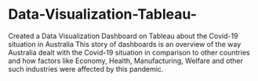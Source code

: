 # Data-Visualization-Tableau-
Created a Data Visualization Dashboard on Tableau about the Covid-19 situation in Australia
This story of dashboards is an overview of the way Australia dealt with the Covid-19 situation in comparison to other countries and how factors like Economy, Health, Manufacturing, Welfare and other such industries were affected by this pandemic.
